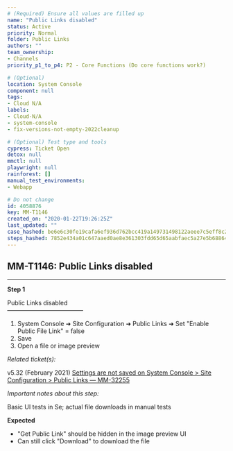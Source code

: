 ```yaml
---
# (Required) Ensure all values are filled up
name: "Public Links disabled"
status: Active
priority: Normal
folder: Public Links
authors: ""
team_ownership: 
- Channels
priority_p1_to_p4: P2 - Core Functions (Do core functions work?)

# (Optional)
location: System Console
component: null
tags: 
- Cloud N/A
labels: 
- Cloud-N/A
- system-console
- fix-versions-not-empty-2022cleanup

# (Optional) Test type and tools
cypress: Ticket Open
detox: null
mmctl: null
playwright: null
rainforest: []
manual_test_environments: 
- Webapp

# Do not change
id: 4058876
key: MM-T1146
created_on: "2020-01-22T19:26:25Z"
last_updated: ""
case_hashed: be6e6c30fe19cafa6ef936d762bcc419a149731498122aeee7c5eff8c273d4291c52da4c473e0af76fc29c4d6f8dd4f5
steps_hashed: 7852e434a01c647aaed0ae8e361303fdd65d65aabfaec5a27e5b688645388e3bfc19c498454f96e2456dd74679548e02
---
```


<!-- (Auto-generated) Based on frontmatter's "key" and "name" -->

## MM-T1146: Public Links disabled

---

**Step 1**

Public Links disabled\
–––––––––––––––––––––––––

1. System Console ➜ Site Configuration ➜ Public Links ➜ Set "Enable Public File Link" = false
2. Save
3. Open a file or image preview

_Related ticket(s):_

v5.32 (February 2021) [Settings are not saved on System Console > Site Configuration > Public Links — MM-32255](https://mattermost.atlassian.net/browse/MM-32255)

_Important notes about this step:_

Basic UI tests in Se; actual file downloads in manual tests

**Expected**

- "Get Public Link" should be hidden in the image preview UI
- Can still click "Download" to download the file
